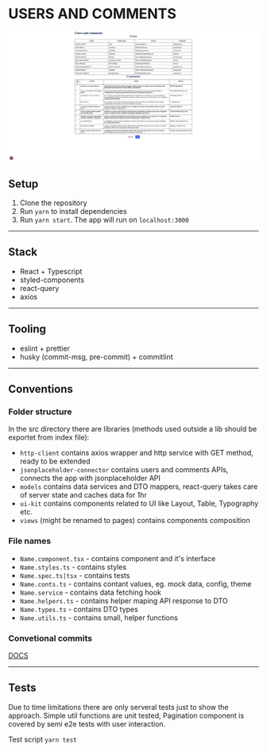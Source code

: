 # USERS AND COMMENTS

![App overview](DOCUMENTATION/app.png)

## Setup

1. Clone the repository 
2. Run `yarn` to install dependencies 
3. Run `yarn start`. The app will run on `localhost:3000`

---

## Stack 
- React + Typescript 
- styled-components 
- react-query
- axios

---

## Tooling 
- eslint + prettier
- husky (commit-msg, pre-commit) + commitlint

---
## Conventions
### Folder structure
In the src directory there are libraries (methods used outside a lib should be exportet from index file):
- `http-client` contains axios wrapper and http service with GET method, ready to be extended
- `jsonplaceholder-connector` contains users and comments APIs, connects the app with jsonplaceholder API
- `models` contains data services and DTO mappers, react-query takes care of server state and caches data for 1hr
- `ui-kit` contains components related to UI like Layout, Table, Typography etc. 
- `views` (might be renamed to pages) contains components composition 

### File names

- `Name.component.tsx` - contains component and it's interface
- `Name.styles.ts` - contains styles 
- `Name.spec.ts|tsx` - contains tests 
- `Name.conts.ts` - contains contant values, eg. mock data, config, theme
- `Name.service` - contains data fetching hook 
- `Name.helpers.ts` - contains helper maping API response to DTO
- `Name.types.ts` - contains DTO types
- `Name.utils.ts` - contains small, helper functions

### Convetional commits 
[DOCS](https://www.conventionalcommits.org/en/v1.0.0/)

---
## Tests 
Due to time limitations there are only serveral tests just to show the approach. Simple util functions are unit tested, Pagination component is covered by semi e2e tests with user interaction. 

Test script  `yarn test`
